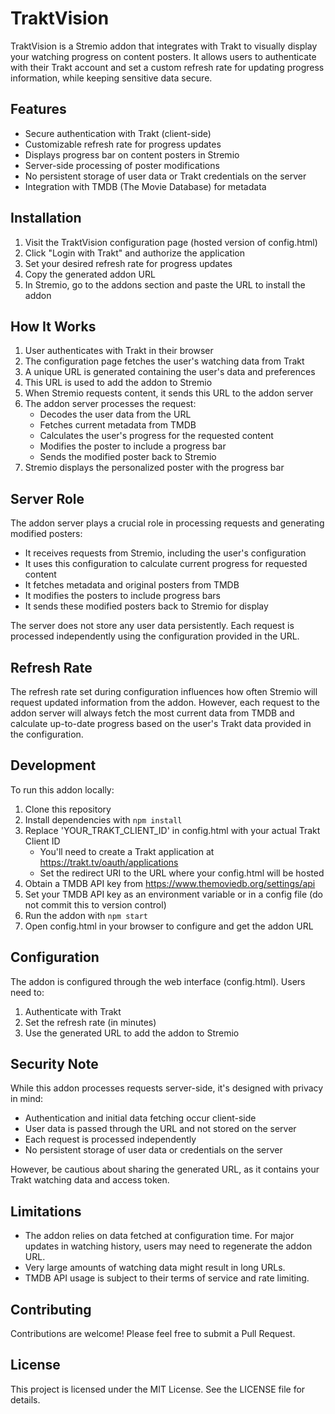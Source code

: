 # TraktVision

TraktVision is a Stremio addon that integrates with Trakt to visually display your watching progress on content posters. It allows users to authenticate with their Trakt account and set a custom refresh rate for updating progress information, while keeping sensitive data secure.

## Features

- Secure authentication with Trakt (client-side)
- Customizable refresh rate for progress updates
- Displays progress bar on content posters in Stremio
- Server-side processing of poster modifications
- No persistent storage of user data or Trakt credentials on the server
- Integration with TMDB (The Movie Database) for metadata

## Installation

1. Visit the TraktVision configuration page (hosted version of config.html)
2. Click "Login with Trakt" and authorize the application
3. Set your desired refresh rate for progress updates
4. Copy the generated addon URL
5. In Stremio, go to the addons section and paste the URL to install the addon

## How It Works

1. User authenticates with Trakt in their browser
2. The configuration page fetches the user's watching data from Trakt
3. A unique URL is generated containing the user's data and preferences
4. This URL is used to add the addon to Stremio
5. When Stremio requests content, it sends this URL to the addon server
6. The addon server processes the request:
   - Decodes the user data from the URL
   - Fetches current metadata from TMDB
   - Calculates the user's progress for the requested content
   - Modifies the poster to include a progress bar
   - Sends the modified poster back to Stremio
7. Stremio displays the personalized poster with the progress bar

## Server Role

The addon server plays a crucial role in processing requests and generating modified posters:

- It receives requests from Stremio, including the user's configuration
- It uses this configuration to calculate current progress for requested content
- It fetches metadata and original posters from TMDB
- It modifies the posters to include progress bars
- It sends these modified posters back to Stremio for display

The server does not store any user data persistently. Each request is processed independently using the configuration provided in the URL.

## Refresh Rate

The refresh rate set during configuration influences how often Stremio will request updated information from the addon. However, each request to the addon server will always fetch the most current data from TMDB and calculate up-to-date progress based on the user's Trakt data provided in the configuration.

## Development

To run this addon locally:

1. Clone this repository
2. Install dependencies with `npm install`
3. Replace 'YOUR_TRAKT_CLIENT_ID' in config.html with your actual Trakt Client ID
   - You'll need to create a Trakt application at https://trakt.tv/oauth/applications
   - Set the redirect URI to the URL where your config.html will be hosted
4. Obtain a TMDB API key from https://www.themoviedb.org/settings/api
5. Set your TMDB API key as an environment variable or in a config file (do not commit this to version control)
6. Run the addon with `npm start`
7. Open config.html in your browser to configure and get the addon URL

## Configuration

The addon is configured through the web interface (config.html). Users need to:

1. Authenticate with Trakt
2. Set the refresh rate (in minutes)
3. Use the generated URL to add the addon to Stremio

## Security Note

While this addon processes requests server-side, it's designed with privacy in mind:
- Authentication and initial data fetching occur client-side
- User data is passed through the URL and not stored on the server
- Each request is processed independently
- No persistent storage of user data or credentials on the server

However, be cautious about sharing the generated URL, as it contains your Trakt watching data and access token.

## Limitations

- The addon relies on data fetched at configuration time. For major updates in watching history, users may need to regenerate the addon URL.
- Very large amounts of watching data might result in long URLs.
- TMDB API usage is subject to their terms of service and rate limiting.

## Contributing

Contributions are welcome! Please feel free to submit a Pull Request.

## License

This project is licensed under the MIT License. See the LICENSE file for details.
